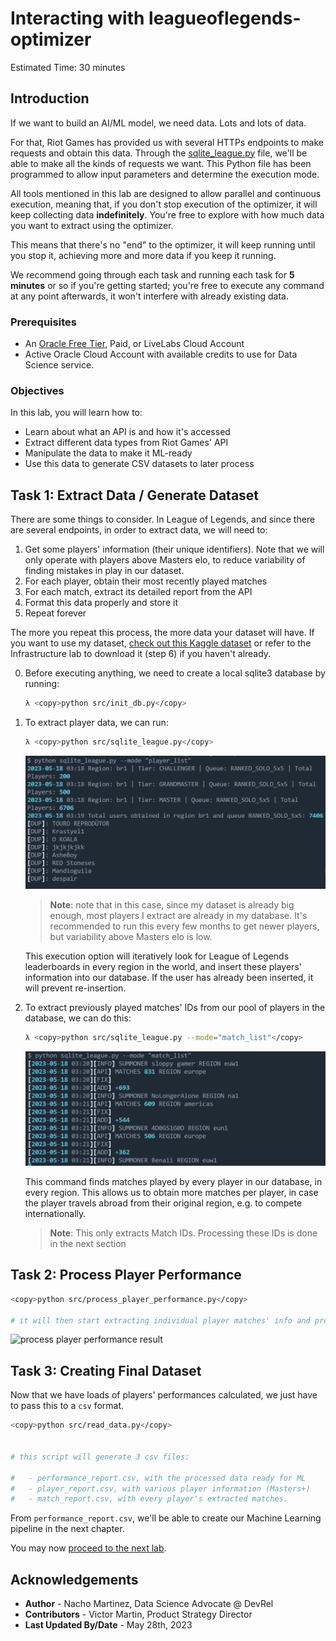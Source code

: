 # Interacting with leagueoflegends-optimizer

Estimated Time: 30 minutes

## Introduction

If we want to build an AI/ML model, we need data. Lots and lots of data.

For that, Riot Games has provided us with several HTTPs endpoints to make requests and obtain this data. Through the [sqlite_league.py](https://github.com/oracle-devrel/leagueoflegends-optimizer/blob/livelabs/src/sqlite_league.py) file, we'll be able to make all the kinds of requests we want. This Python file has been programmed to allow input parameters and determine the execution mode.

All tools mentioned in this lab are designed to allow parallel and continuous execution, meaning that, if you don't stop execution of the optimizer, it will keep collecting data **indefinitely**. You're free to explore with how much data you want to extract using the optimizer.

This means that there's no "end" to the optimizer, it will keep running until you stop it, achieving more and more data if you keep it running.

We recommend going through each task and running each task for **5 minutes** or so if you're getting started; you're free to execute any command at any point afterwards, it won't interfere with already existing data.

### Prerequisites

* An [Oracle Free Tier](https://signup.cloud.oracle.com/?language=en&sourceType=:ow:de:ce::::RC_WWMK220210P00063:LoL_handsonLab_optimizer&intcmp=:ow:de:ce::::RC_WWMK220210P00063:LoL_handsonLab_optimizer), Paid, or LiveLabs Cloud Account
* Active Oracle Cloud Account with available credits to use for Data Science service.

### Objectives

In this lab, you will learn how to:

* Learn about what an API is and how it's accessed
* Extract different data types from Riot Games' API
* Manipulate the data to make it ML-ready
* Use this data to generate CSV datasets to later process
  
## Task 1: Extract Data / Generate Dataset

There are some things to consider. In League of Legends, and since there are several endpoints, in order to extract data, we will need to:

1. Get some players' information (their unique identifiers). Note that we will only operate with players above Masters elo, to reduce variability of finding mistakes in play in our dataset.
2. For each player, obtain their most recently played matches
3. For each match, extract its detailed report from the API
4. Format this data properly and store it
5. Repeat forever

The more you repeat this process, the more data your dataset will have. If you want to use my dataset, [check out this Kaggle dataset](https://www.kaggle.com/datasets/jasperan/league-of-legends-optimizer-dataset?select=sqlite_report_performance.csv) or refer to the Infrastructure lab to download it (step 6) if you haven't already.

0. Before executing anything, we need to create a local sqlite3 database by running:

    ```bash
    λ <copy>python src/init_db.py</copy>
    ```  

1. To extract player data, we can run:

    ```bash
    λ <copy>python src/sqlite_league.py</copy>
    ```  

    ![player list result](images/result-player-list.png)
    > **Note**: note that in this case, since my dataset is already big enough, most players I extract are already in my database. It's recommended to run this every few months to get newer players, but variability above Masters elo is low.

    This execution option will iteratively look for League of Legends leaderboards in every region in the world, and insert these players' information into our database. If the user has already been inserted, it will prevent re-insertion.

2. To extract previously played matches' IDs from our pool of players in the database, we can do this:

    ```bash
    λ <copy>python src/sqlite_league.py --mode="match_list"</copy>
    ```

    ![match list result](images/result-match-list.png)

    This command finds matches played by every player in our database, in every region. This allows us to obtain more matches per player, in case the player travels abroad from their original region, e.g. to compete internationally.

    > **Note**: This only extracts Match IDs. Processing these IDs is done in the next section

## Task 2: Process Player Performance

```bash
<copy>python src/process_player_performance.py</copy>

# it will then start extracting individual player matches' info and processing their performance.
```

![process player performance result](images/output_player_performance.gif)

## Task 3: Creating Final Dataset

Now that we have loads of players' performances calculated, we just have to pass this to a `csv` format.

```bash
<copy>python src/read_data.py</copy>


# this script will generate 3 csv files:

#   - performance_report.csv, with the processed data ready for ML
#   - player_report.csv, with various player information (Masters+)
#   - match_report.csv, with every player's extracted matches.
```

From `performance_report.csv`, we'll be able to create our Machine Learning pipeline in the next chapter.

You may now [proceed to the next lab](#next).

## Acknowledgements

* **Author** - Nacho Martinez, Data Science Advocate @ DevRel
* **Contributors** -  Victor Martin, Product Strategy Director
* **Last Updated By/Date** - May 28th, 2023
